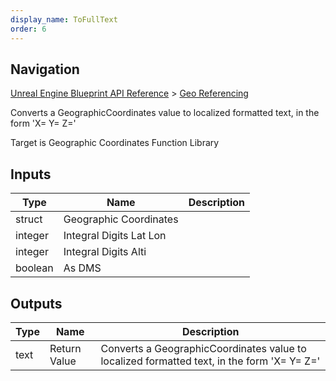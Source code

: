 ```yaml
---
display_name: ToFullText
order: 6
---
```

## Navigation

[Unreal Engine Blueprint API Reference](https://dev.epicgames.com/documentation/en-us/unreal-engine/BlueprintAPI) > [Geo Referencing](https://dev.epicgames.com/documentation/en-us/unreal-engine/BlueprintAPI/GeoReferencing)

Converts a GeographicCoordinates value to localized formatted text, in the form 'X= Y= Z='

Target is Geographic Coordinates Function Library

## Inputs

| Type | Name | Description |
| --- | --- | --- |
| struct | Geographic Coordinates |  |
| integer | Integral Digits Lat Lon |  |
| integer | Integral Digits Alti |  |
| boolean | As DMS |  |

## Outputs

| Type | Name | Description |
| --- | --- | --- |
| text | Return Value | Converts a GeographicCoordinates value to localized formatted text, in the form 'X= Y= Z=' |
